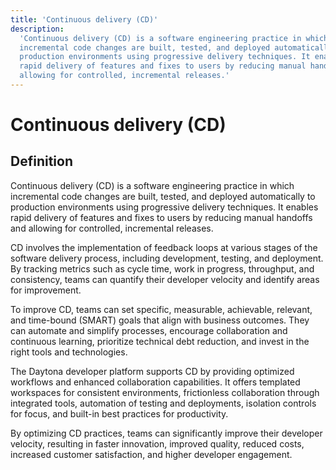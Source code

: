```yaml
---
title: 'Continuous delivery (CD)'
description:
  'Continuous delivery (CD) is a software engineering practice in which
  incremental code changes are built, tested, and deployed automatically to
  production environments using progressive delivery techniques. It enables
  rapid delivery of features and fixes to users by reducing manual handoffs and
  allowing for controlled, incremental releases.'
---
```


# Continuous delivery (CD)

## Definition

Continuous delivery (CD) is a software engineering practice in which incremental
code changes are built, tested, and deployed automatically to production
environments using progressive delivery techniques. It enables rapid delivery of
features and fixes to users by reducing manual handoffs and allowing for
controlled, incremental releases.

CD involves the implementation of feedback loops at various stages of the
software delivery process, including development, testing, and deployment. By
tracking metrics such as cycle time, work in progress, throughput, and
consistency, teams can quantify their developer velocity and identify areas for
improvement.

To improve CD, teams can set specific, measurable, achievable, relevant, and
time-bound (SMART) goals that align with business outcomes. They can automate
and simplify processes, encourage collaboration and continuous learning,
prioritize technical debt reduction, and invest in the right tools and
technologies.

The Daytona developer platform supports CD by providing optimized workflows and
enhanced collaboration capabilities. It offers templated workspaces for
consistent environments, frictionless collaboration through integrated tools,
automation of testing and deployments, isolation controls for focus, and
built-in best practices for productivity.

By optimizing CD practices, teams can significantly improve their developer
velocity, resulting in faster innovation, improved quality, reduced costs,
increased customer satisfaction, and higher developer engagement.
